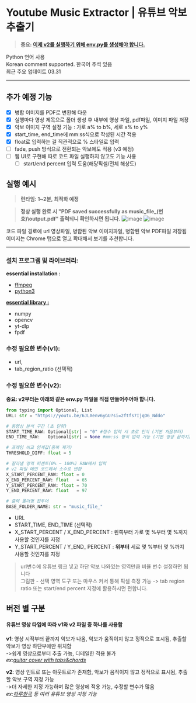# Youtube Music Extractor | 유튜브 악보 추출기

> **중요: [이제 v2를 실행하기 위해 env.py를 생성해야 합니다.](#수정-필요한-변수v2)**

Python 언어 사용  
Korean comment supported. 한국어 주석 있음  
최근 주요 업데이트 03.31

***

## 추가 예정 기능

- [X] 병합 이미지를 PDF로 변환해 다운
- [X] 실행마다 영상 제목으로 폴더 생성 후 내부에 영상 파일, pdf파일, 이미지 파일 저장
- [X] 악보 이미지 구역 설정 기능 : 가로 a% to b%, 세로 x% to y%
- [X] start_time, end_time에 mm:ss식으로 작성된 시간 적용
- [X] float로 입력하는 걸 직관적으로 % 스타일로 입력
- [ ] fade, push 방식으로 전환되는 악보에도 적용 (v3 예정)
- [ ] 웹 UI로 구현해 따로 코드 파일 실행하지 않고도 기능 사용
  - [ ] start/end percent 입력 도움(해당픽셀/전체 해상도)

## 실행 예시

> **런타임: 1~2분, 최적화 예정**

> **정상 실행 완료 시 "PDF saved successfully as music_file_(번호)\output.pdf" 출력되니 확인하시면 됩니다.**
![image](https://github.com/user-attachments/assets/ccbcd56e-1616-43c4-b373-f48b0e5761dc)
![image](https://github.com/user-attachments/assets/897fac09-e3fd-4334-8ced-810092198fd0)


코드 파일 경로에 url 영상파일, 병합된 악보 이미지파일, 병합된 악보 PDF파일 저장됨  
이미지는 Chrome 탭으로 열고 확대해서 보기를 추천합니다.

***

### 설치 프로그램 및 라이브러리:  

**essential installation :**
* [ffmpeg](https://www.ffmpeg.org/)
* [python3](https://www.python.org/)  

**[essential library :](./requirements.txt)**
* numpy
* opencv
* yt-dlp
* fpdf

### 수정 필요한 변수(v1):  
* url,  
* tab_region_ratio (선택적)

### 수정 필요한 변수(v2):  
**중요: v2부터는 아래와 같은 env.py 파일을 직접 만들어주어야 합니다.**
```python
from typing import Optional, List
URL: str = "https://youtu.be/6JLXenv6yGU?si=2ftfs7IjqO6_Nddo"

# 동영상 분석 구간 (초 단위)
START_TIME_RAW: Optional[str] = "0" #정수 입력 시 초로 인식 (기본 처음부터)
END_TIME_RAW:   Optional[str] = None #mm:ss 형식 입력 가능 (기본 영상 끝까지)

# 프레임 비교 임계값(중복 제거)
THRESHOLD_DIFF: float = 5

# 잘라낼 영역 퍼센트(0% ~ 100%) RAW에서 입력
# v2 파일 메인 코드에서 소수로 변환
X_START_PERCENT_RAW: float = 0
X_END_PERCENT_RAW: float   = 65
Y_START_PERCENT_RAW: float = 70
Y_END_PERCENT_RAW: float   = 97

# 출력 폴더명 접두어
BASE_FOLDER_NAME: str = "music_file_"
```
* URL  
* START_TIME, END_TIME (선택적)  
* X_START_PERCENT / X_END_PERCENT : 왼쪽부터 가로 몇 %부터 몇 %까지 사용할 것인지를 지정  
* Y_START_PERCENT / Y_END_ PERCENT : **위부터** 세로 몇 %부터 몇 %까지 사용할 것인지를 지정  

> url변수에 유튜브 링크 넣고 하단 악보 나와있는 영역만큼 비율 변수 설정하면 됩니다  
> 그림판 - 선택 영역 도구 또는 마우스 커서 통해 픽셀 측정 가능 -> tab region ratio 또는 start/end percent 지정에 활용하시면 편합니다.

## 버전 별 구분
#### 유튜브 영상 타입에 따라 v1와 v2 파일 중 하나를 사용함
**v1**: 영상 시작부터 끝까지 악보가 나옴, 악보가 움직이지 않고 정적으로 표시됨, 추출할 악보가 영상 하단부에만 위치함  
->쉽게 영상으로부터 추출 가능, 디테일한 적용 불가  
*ex:[guitar cover with tabs&chords](https://www.youtube.com/channel/UCeWHmkuMBM760nryL8wLfLg)*  

**v2**: 영상 인트로 또는 아웃트로가 존재함, 악보가 움직이지 않고 정적으로 표시됨, 추출할 악보 구역 지정 가능  
->더 자세한 지정 가능하며 많은 영상에 적용 가능, 수정할 변수가 많음  
*ex:[하루한곡](https://www.youtube.com/channel/UCKqym7WZq6J6BDJqapiinxw) 등 여러 유튜브 영상 지정 가능*

